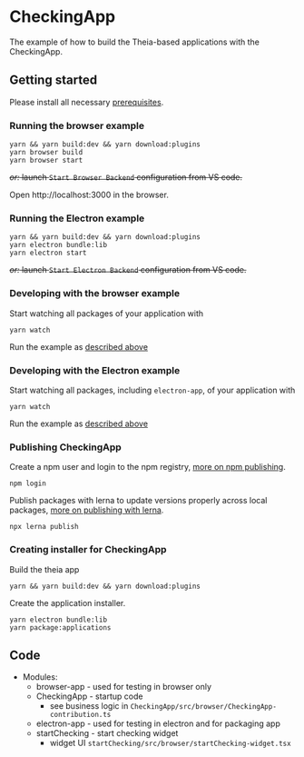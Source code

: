 # CheckingApp
The example of how to build the Theia-based applications with the CheckingApp.

## Getting started

Please install all necessary [prerequisites](https://github.com/eclipse-theia/theia/blob/master/doc/Developing.md#prerequisites).

### Running the browser example

    yarn && yarn build:dev && yarn download:plugins
    yarn browser build
    yarn browser start

~~*or:* launch `Start Browser Backend` configuration from VS code.~~

Open http://localhost:3000 in the browser.

### Running the Electron example

    yarn && yarn build:dev && yarn download:plugins
    yarn electron bundle:lib
    yarn electron start

~~*or:* launch `Start Electron Backend` configuration from VS code.~~


### Developing with the browser example

Start watching all packages of your application with

    yarn watch

Run the example as [described above](#Running-the-browser-example)

### Developing with the Electron example

Start watching all packages, including `electron-app`, of your application with

    yarn watch


Run the example as [described above](#Running-the-Electron-example)

### Publishing CheckingApp

Create a npm user and login to the npm registry, [more on npm publishing](https://docs.npmjs.com/getting-started/publishing-npm-packages).

    npm login

Publish packages with lerna to update versions properly across local packages, [more on publishing with lerna](https://github.com/lerna/lerna#publish).

    npx lerna publish

### Creating installer for CheckingApp

Build the theia app

    yarn && yarn build:dev && yarn download:plugins

Create the application installer.

    yarn electron bundle:lib
    yarn package:applications

## Code
- Modules:
  - browser-app - used for testing in browser only
  - CheckingApp - startup code
    - see business logic in `CheckingApp/src/browser/CheckingApp-contribution.ts`
  - electron-app - used for testing in electron and for packaging app
  - startChecking - start checking widget
    - widget UI `startChecking/src/browser/startChecking-widget.tsx`
